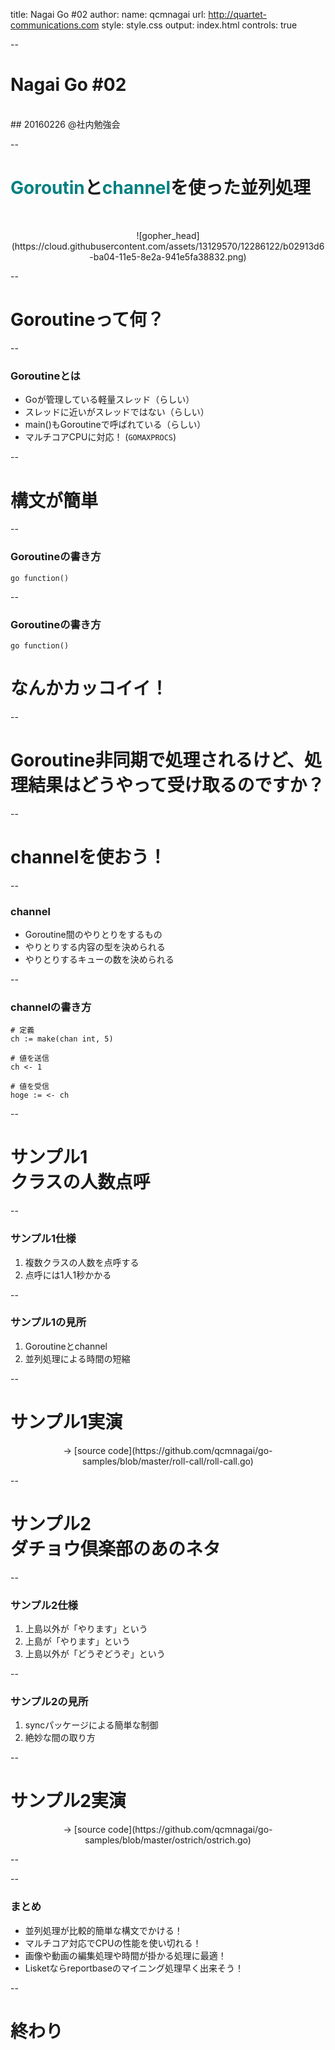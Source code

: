 title: Nagai Go #02
author:
  name: qcmnagai
  url: http://quartet-communications.com
style: style.css
output: index.html
controls: true

--

# Nagai Go #02
<br />
## 20160226 @社内勉強会

--

# <span style="color: #008080;">Goroutin</span>と<span style="color: #008080;">channel</span>を使った並列処理

<div style="text-align: center; margin-top: 50px;">
![gopher_head](https://cloud.githubusercontent.com/assets/13129570/12286122/b02913d6-ba04-11e5-8e2a-941e5fa38832.png)
</div>

--

# Goroutineって何？

--

### Goroutineとは

* Goが管理している軽量スレッド（らしい）
* スレッドに近いがスレッドではない（らしい）
* main()もGoroutineで呼ばれている（らしい）
* マルチコアCPUに対応！ (`GOMAXPROCS`)

--

# 構文が簡単

--

### Goroutineの書き方

```
go function()
```

--

### Goroutineの書き方

```
go function()
```

# なんかカッコイイ！
--

# Goroutine非同期で処理されるけど、処理結果はどうやって受け取るのですか？

--

# channelを使おう！

--

### channel

* Goroutine間のやりとりをするもの
* やりとりする内容の型を決められる
* やりとりするキューの数を決められる

--

### channelの書き方

```
# 定義
ch := make(chan int, 5)

# 値を送信
ch <- 1

# 値を受信
hoge := <- ch
```

--

# サンプル1<br />クラスの人数点呼

--

### サンプル1仕様

1. 複数クラスの人数を点呼する
1. 点呼には1人1秒かかる

--

### サンプル1の見所

1. Goroutineとchannel
1. 並列処理による時間の短縮

--

# サンプル1実演

<center>-> [source code](https://github.com/qcmnagai/go-samples/blob/master/roll-call/roll-call.go)</center>

--

# サンプル2<br />ダチョウ倶楽部のあのネタ

--

### サンプル2仕様

1. 上島以外が「やります」という
1. 上島が「やります」という
1. 上島以外が「どうぞどうぞ」という

--

### サンプル2の見所

1. syncパッケージによる簡単な制御
1. 絶妙な間の取り方

--

# サンプル2実演

<center>-> [source code](https://github.com/qcmnagai/go-samples/blob/master/ostrich/ostrich.go)</center>


--


--

### まとめ

* 並列処理が比較的簡単な構文でかける！
* マルチコア対応でCPUの性能を使い切れる！
* 画像や動画の編集処理や時間が掛かる処理に最適！
* Lisketならreportbaseのマイニング処理早く出来そう！

--

# 終わり
